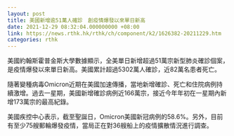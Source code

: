 ```yaml
---
layout: post
title: 美國新增逾51萬人確診　創疫情爆發以來單日新高
date: 2021-12-29 08:32:04.000000000 +08:00
link: https://news.rthk.hk/rthk/ch/component/k2/1626382-20211229.htm
categories: rthk
---
```


美國約翰斯霍普金斯大學數據顯示，全美單日新增超過51萬宗新型肺炎確診個案，是疫情爆發以來單日新高。美國累計超過5302萬人確診，近82萬名患者死亡。

隨著變種病毒Omicron近期在美國加速傳播，當地新增確診、死亡和住院病例持續激增。過去一星期，美國新增確診病例近166萬宗，接近今年年初在一星期內新增173萬宗的最高紀錄。

美國疾控中心表示，截至聖誕日，Omicron美國新冠病例的58.6%。另外，目前有至少75艘郵輪爆發疫情，當局正在對36艘船上的疫情擴散情況進行調查。
